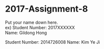 # 2017-Assignment-8

Put your name down here.  
ex) Student Number: 2017XXXXXX  
Name: Gildong Hong

Student Number: 2014726008 
Name: Kim Ye Ji

